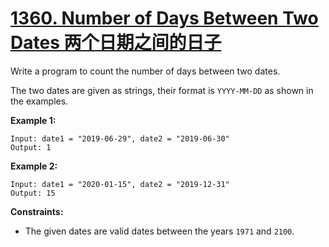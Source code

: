 # [1360. Number of Days Between Two Dates 两个日期之间的日子](https://leetcode.com/problems/number-of-days-between-two-dates/)

Write a program to count the number of days between two dates.

The two dates are given as strings, their format is `YYYY-MM-DD` as shown in the examples.

 

**Example 1:**

```
Input: date1 = "2019-06-29", date2 = "2019-06-30"
Output: 1
```

**Example 2:**

```
Input: date1 = "2020-01-15", date2 = "2019-12-31"
Output: 15
```

 

**Constraints:**

- The given dates are valid dates between the years `1971` and `2100`.